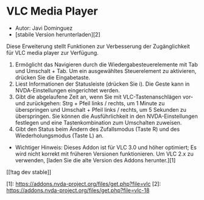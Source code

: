 # VLC Media Player #

* Autor: Javi Dominguez
* [stabile Version herunterladen][2]

Diese Erweiterung stellt Funktionen zur Verbesserung der Zugänglichkeit für
VLC media player zur Verfügung.

1. Ermöglicht das Navigieren durch die Wiedergabesteuerelemente mit Tab und
   Umschalt + Tab. Um ein ausgewähltes Steuerelement zu aktivieren, drücken
   Sie die Eingabetaste.
2. Liest Informationen der Statusleiste (drücken Sie i). Die Geste kann in
   NVDA-Einstellungen eingerichtet werden.
3. Gibt die abgelaufene Zeit an, wenn Sie mit VLC-Tastenanschlägen vor- und
   zurückgehen: Strg + Pfeil links / rechts, um 1 Minute zu überspringen und
   Umschalt + Pfeil links / rechts, um 5 Sekunden zu überspringen. Sie
   können die Ausführlichkeit in den NVDA-Einstellungen festlegen und eine
   Tastenkombination zum Umschalten zuweisen.
4. Gibt den Status beim Ändern des Zufallsmodus (Taste R) und des
   Wiederholungsmodus (Taste L) an.

* Wichtiger Hinweis: Dieses Addon ist für VLC 3.0 und höher optimiert; Es
  wird nicht korrekt mit früheren Versionen funktionieren. Um VLC 2.x zu
  verwenden, [laden Sie die alte Version des Addons herunter.][1]


[[!tag dev stable]]

[1]: https://addons.nvda-project.org/files/get.php?file=vlc [2]:
https://addons.nvda-project.org/files/get.php?file=vlc-18
